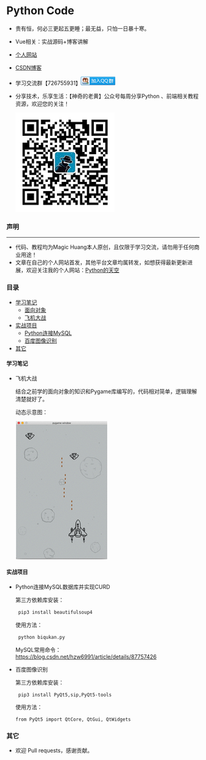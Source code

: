 # Python Code

- 贵有恒，何必三更起五更睡；最无益，只怕一日暴十寒。

- Vue相关：实战源码+博客讲解

- [个人网站](http://pythonsky.cn/ "Python的天空")

- [CSDN博客](https://blog.csdn.net/hzw6991 "神奇的老黄")

- 学习交流群【726755931】[![image](https://github.com/MH-Blog/Pictures/raw/master/qqgroup.png)](https://jq.qq.com/?wv=1027&k=5vfXUJ0"QQ交流群")

- 分享技术，乐享生活：【神奇的老黄】公众号每周分享Python 、前端相关教程资源，欢迎您的关注！

  ![image](https://github.com/MH-Blog/Pictures/raw/master/MH-Blog.jpg)

### 声明

------

- 代码、教程均为Magic Huang本人原创，且仅限于学习交流，请勿用于任何商业用途！
- 文章在自己的个人网站首发，其他平台文章均属转发，如想获得最新更新进展，欢迎关注我的个人网站：[Python的天空](http://pythonsky.cn/)



### 目录

* [学习笔记](#学习笔记)
    * [面向对象](https://github.com/MH-Blog/Python/tree/master/%E9%9D%A2%E5%90%91%E5%AF%B9%E8%B1%A1)
    * [飞机大战](https://github.com/MH-Blog/Python/tree/master/%E9%A3%9E%E6%9C%BA%E5%A4%A7%E6%88%98)
* [实战项目](#实战项目)
    * [Python连接MySQL](https://github.com/MH-Blog/Python/tree/master/Python%E8%BF%9E%E6%8E%A5MySQL%E6%95%B0%E6%8D%AE%E5%BA%93)
    * [百度图像识别](https://github.com/MH-Blog/Python/tree/master/%E7%99%BE%E5%BA%A6%E8%87%AA%E5%8A%A8%E8%AF%86%E5%88%AB)
* [其它](#其它)


#### 学习笔记

* 飞机大战

  结合之前学的面向对象的知识和Pygame库编写的，代码相对简单，逻辑理解清楚就好了。

  动态示意图：

  ![image](https://github.com/MH-Blog/Pictures/raw/master/1.gif)

#### 实战项目

- Python连接MySQL数据库并实现CURD

  第三方依赖库安装：

  ```python
   pip3 install beautifulsoup4
  ```

  使用方法：

  ```python
   python biqukan.py
  ```

  MySQL常用命令：https://blog.csdn.net/hzw6991/article/details/87757426

- 百度图像识别

  第三方依赖库安装：

  ```
   pip3 install PyQt5,sip,PyQt5-tools
  ```

  使用方法：

  ```
  from PyQt5 import QtCore, QtGui, QtWidgets
  ```




### 其它

 * 欢迎 Pull requests，感谢贡献。